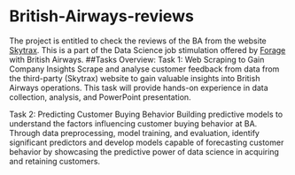 # British-Airways-reviews
The project is entitled to check the reviews of the BA from the website [Skytrax](https://www.airlinequality.com/). This is a part of the Data Science job stimulation offered by [Forage](https://www.theforage.com/) with British Airways.
##Tasks Overview:
Task 1: Web Scraping to Gain Company Insights
Scrape and analyse customer feedback from  data from the third-party (Skytrax) website to gain valuable insights into British Airways operations. This task will provide hands-on experience in data collection, analysis, and PowerPoint presentation.

Task 2: Predicting Customer Buying Behavior
Building predictive models to understand the factors influencing customer buying behavior at BA. Through data preprocessing, model training, and evaluation, identify significant predictors and develop models capable of forecasting customer behavior by showcasing the predictive power of data science in acquiring and retaining customers.

